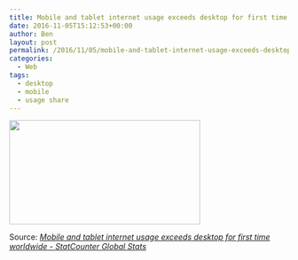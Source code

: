 ```yaml
---
title: Mobile and tablet internet usage exceeds desktop for first time worldwide
date: 2016-11-05T15:12:53+00:00
author: Ben
layout: post
permalink: /2016/11/05/mobile-and-tablet-internet-usage-exceeds-desktop-for-first-time-worldwide/
categories:
  - Web
tags:
  - desktop
  - mobile
  - usage share
---
```

[<img class="alignnone " src="http://www.benjaminoakes.com/wp-content/uploads/2016/11/internet_usage_2009_2016_ww.png" alt="" width="344" height="188" />](http://gs.statcounter.com/press/mobile-and-tablet-internet-usage-exceeds-desktop-for-first-time-worldwide)

Source: _[Mobile and tablet internet usage exceeds desktop for first time worldwide - StatCounter Global Stats](http://gs.statcounter.com/press/mobile-and-tablet-internet-usage-exceeds-desktop-for-first-time-worldwide)_